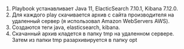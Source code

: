 1) Playbook устанавливает Java 11, ElacticSearch 7.10.1, Kibana 7.12.0.
2) Для каждого play скачивается архив с сайта производителя на удаленный сервер (я использовал Amazon WebServers AWS).
3) Создаются теги java, elasticsearch, kibana.
4) Скачанный архив кладется в папку tmp на удаленном сервере. Затем из папки tmp разархивируется в папку opt 